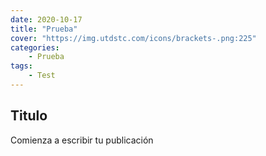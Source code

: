 ```yaml
---
date: 2020-10-17
title: "Prueba"
cover: "https://img.utdstc.com/icons/brackets-.png:225"
categories: 
    - Prueba
tags:
    - Test
---
```



## Titulo

Comienza a escribir tu publicación

